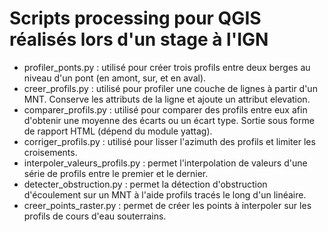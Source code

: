 # Scripts processing pour QGIS réalisés lors d'un stage à l'IGN

* profiler_ponts.py : utilisé pour créer trois profils entre deux berges au niveau d'un pont (en amont, sur, et en
aval).
* creer_profils.py : utilisé pour profiler une couche de lignes à partir d'un MNT. Conserve les attributs de la ligne et ajoute un attribut elevation.
* comparer_profils.py : utilisé pour comparer des profils entre eux afin d'obtenir une moyenne des écarts ou un écart type. Sortie sous forme de rapport HTML (dépend du module yattag).
* corriger_profils.py : utilisé pour lisser l'azimuth des profils et limiter les croisements.
* interpoler_valeurs_profils.py : permet l'interpolation de valeurs d'une série de profils entre le premier et le dernier.
* detecter_obstruction.py : permet la détection d'obstruction d'écoulement sur un MNT à l'aide profils tracés le long d'un linéaire.
* creer_points_raster.py : permet de créer les points à interpoler sur les profils de cours d'eau souterrains.
